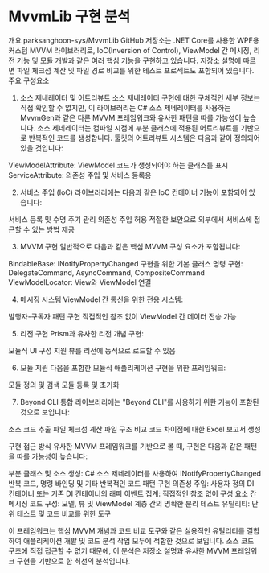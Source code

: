 # MvvmLib 구현 분석
개요
parksanghoon-sys/MvvmLib GitHub 저장소는 .NET Core를 사용한 WPF용 커스텀 MVVM 라이브러리로, IoC(Inversion of Control), ViewModel 간 메시징, 리전 기능 및 모듈 개발과 같은 여러 핵심 기능을 구현하고 있습니다. 저장소 설명에 따르면 파일 체크섬 계산 및 파일 경로 비교를 위한 테스트 프로젝트도 포함되어 있습니다.
주요 구성요소
1. 소스 제네레이터 및 어트리뷰트
소스 제네레이터 구현에 대한 구체적인 세부 정보는 직접 확인할 수 없지만, 이 라이브러리는 C# 소스 제네레이터를 사용하는 MvvmGen과 같은 다른 MVVM 프레임워크와 유사한 패턴을 따를 가능성이 높습니다. 소스 제네레이터는 컴파일 시점에 부분 클래스에 적용된 어트리뷰트를 기반으로 반복적인 코드를 생성합니다.
툴킷의 어트리뷰트 시스템은 다음과 같이 정의되어 있을 것입니다:

ViewModelAttribute: ViewModel 코드가 생성되어야 하는 클래스를 표시
ServiceAttribute: 의존성 주입 및 서비스 등록용

2. 서비스 주입 (IoC)
라이브러리에는 다음과 같은 IoC 컨테이너 기능이 포함되어 있습니다:

서비스 등록 및 수명 주기 관리
의존성 주입 허용
적절한 보안으로 외부에서 서비스에 접근할 수 있는 방법 제공

3. MVVM 구현
일반적으로 다음과 같은 핵심 MVVM 구성 요소가 포함됩니다:

BindableBase: INotifyPropertyChanged 구현을 위한 기본 클래스
명령 구현: DelegateCommand, AsyncCommand, CompositeCommand
ViewModelLocator: View와 ViewModel 연결

4. 메시징 시스템
ViewModel 간 통신을 위한 전용 시스템:

발행자-구독자 패턴 구현
직접적인 참조 없이 ViewModel 간 데이터 전송 가능

5. 리전 구현
Prism과 유사한 리전 개념 구현:

모듈식 UI 구성 지원
뷰를 리전에 동적으로 로드할 수 있음

6. 모듈 지원
다음을 포함한 모듈식 애플리케이션 구현을 위한 프레임워크:

모듈 정의 및 검색
모듈 등록 및 초기화

7. Beyond CLI 통합
라이브러리에는 "Beyond CLI"를 사용하기 위한 기능이 포함된 것으로 보입니다:

소스 코드 추출
파일 체크섬 계산
파일 구조 비교
코드 차이점에 대한 Excel 보고서 생성

구현 접근 방식
유사한 MVVM 프레임워크를 기반으로 볼 때, 구현은 다음과 같은 패턴을 따를 가능성이 높습니다:

부분 클래스 및 소스 생성: C# 소스 제네레이터를 사용하여 INotifyPropertyChanged 반복 코드, 명령 바인딩 및 기타 반복적인 코드 패턴 구현
의존성 주입: 사용자 정의 DI 컨테이너 또는 기존 DI 컨테이너의 래퍼
이벤트 집계: 직접적인 참조 없이 구성 요소 간 메시징
코드 구성: 모델, 뷰 및 ViewModel 계층 간의 명확한 분리
테스트 유틸리티: 단위 테스트 및 코드 비교를 위한 도구

이 프레임워크는 핵심 MVVM 개념과 코드 비교 도구와 같은 실용적인 유틸리티를 결합하여 애플리케이션 개발 및 코드 분석 작업 모두에 적합한 것으로 보입니다.
소스 코드 구조에 직접 접근할 수 없기 때문에, 이 분석은 저장소 설명과 유사한 MVVM 프레임워크 구현을 기반으로 한 최선의 분석입니다.

